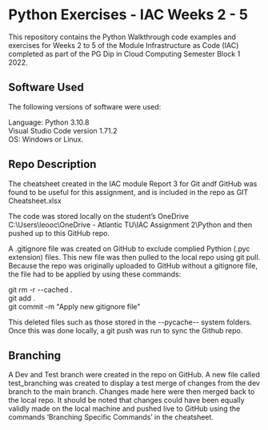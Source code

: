 # Python Exercises - IAC Weeks 2 - 5 #

This repository contains the Python Walkthrough code examples and exercises for Weeks 2 to 5 of the Module Infrastructure as Code (IAC) completed as part of the PG Dip in Cloud Computing Semester Block 1 2022.

## Software Used

The following versions of software were used:

Language: Python 3.10.8  
Visual Studio Code version 1.71.2  
OS: Windows or Linux.  

## Repo Description

The cheatsheet created in the IAC module Report 3 for Git andf GitHub was found to be useful for this assignment, and is included in the repo as GIT Cheatsheet.xlsx

The code was stored locally on the student’s OneDrive C:\Users\leooc\OneDrive - Atlantic TU\IAC Assignment 2\Python and then pushed up to this GitHub repo.

A .gitignore file was created on GitHub to exclude complied Pythion (.pyc extension) files. This new file was then pulled to the local repo using git pull.
Because the repo was originally uploaded to GitHub without a gitignore file, the file had to be applied by using these commands:

git rm -r --cached .   
git add .   
git commit -m "Apply new gitignore file"  

This deleted files such as those stored in the --pycache-- system folders. Once this was done locally, a git push was run to sync the Github repo.

## Branching

A Dev and Test branch were created in the repo on GitHub. A new file called test_branching was created to display a test merge of changes from the dev branch to the main branch. Changes made here were then merged back to the local repo. It should be noted that changes could have been equally validly made on the local machine and pushed live to GitHub using the commands ‘Branching Specific Commands’ in the cheatsheet.

